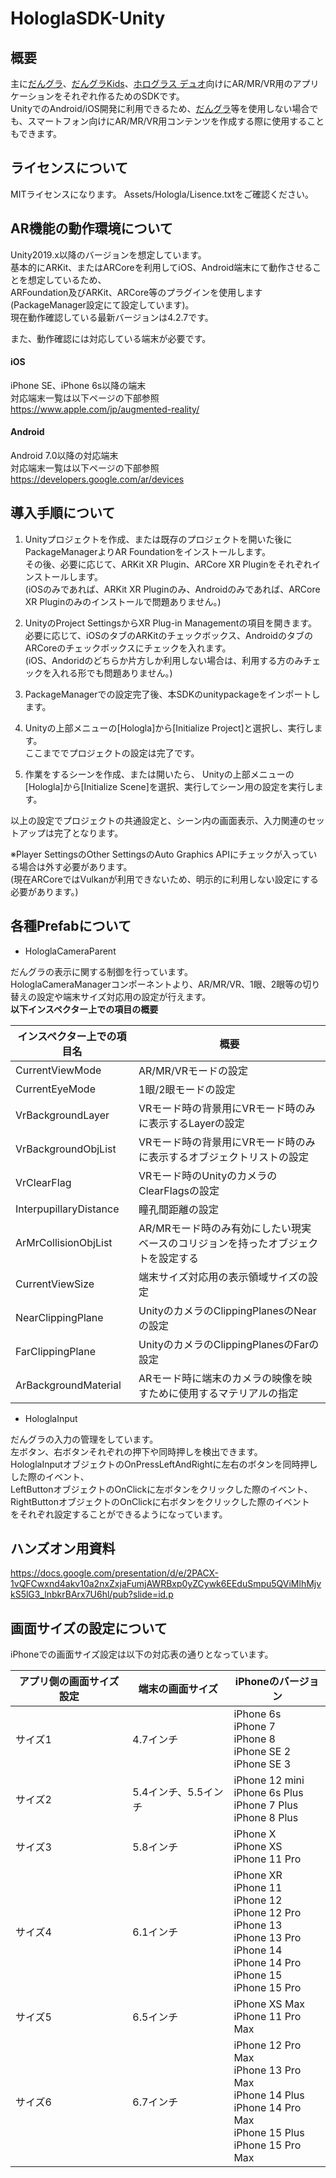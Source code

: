 # HologlaSDK-Unity

## 概要
主に[だんグラ](https://ho-lo.jp/products/hardware/dangla/)、[だんグラKids](https://ho-lo.jp/products/hardware/kids/)、[ホログラス デュオ](https://ho-lo.jp/products/hardware/hologlass2/)向けにAR/MR/VR用のアプリケーションをそれぞれ作るためのSDKです。 <br>
UnityでのAndroid/iOS開発に利用できるため、[だんグラ](https://ho-lo.jp/products/hardware/dangla/)等を使用しない場合でも、スマートフォン向けにAR/MR/VR用コンテンツを作成する際に使用することもできます。 <br>

## ライセンスについて
MITライセンスになります。
Assets/Hologla/Lisence.txtをご確認ください。

## AR機能の動作環境について
Unity2019.x以降のバージョンを想定しています。 <br>
基本的にARKit、またはARCoreを利用してiOS、Android端末にて動作させることを想定しているため、 <br>
ARFoundation及びARKit、ARCore等のプラグインを使用します(PackageManager設定にて設定しています)。 <br>
現在動作確認している最新バージョンは4.2.7です。 <br>

また、動作確認には対応している端末が必要です。
#### iOS
iPhone SE、iPhone 6s以降の端末 <br>
対応端末一覧は以下ページの下部参照 <br>
https://www.apple.com/jp/augmented-reality/

#### Android
Android 7.0以降の対応端末 <br>
対応端末一覧は以下ページの下部参照 <br>
https://developers.google.com/ar/devices

## 導入手順について
1. Unityプロジェクトを作成、または既存のプロジェクトを開いた後にPackageManagerよりAR Foundationをインストールします。 <br>
その後、必要に応じて、ARKit XR Plugin、ARCore XR Pluginをそれぞれインストールします。 <br>
(iOSのみであれば、ARKit XR Pluginのみ、Androidのみであれば、ARCore XR Pluginのみのインストールで問題ありません。) <br>

2. UnityのProject SettingsからXR Plug-in Managementの項目を開きます。 <br>
必要に応じて、iOSのタブのARKitのチェックボックス、AndroidのタブのARCoreのチェックボックスにチェックを入れます。 <br>
(iOS、Andoridのどちらか片方しか利用しない場合は、利用する方のみチェックを入れる形でも問題ありません。) <br>

3. PackageManagerでの設定完了後、本SDKのunitypackageをインポートします。 <br>

4. Unityの上部メニューの[Hologla]から[Initialize Project]と選択し、実行します。 <br>
ここまででプロジェクトの設定は完了です。 <br>

5. 作業をするシーンを作成、または開いたら、 Unityの上部メニューの[Hologla]から[Initialize Scene]を選択、実行してシーン用の設定を実行します。 <br>

以上の設定でプロジェクトの共通設定と、シーン内の画面表示、入力関連のセットアップは完了となります。 <br>

※Player SettingsのOther SettingsのAuto Graphics APIにチェックが入っている場合は外す必要があります。<br>
(現在ARCoreではVulkanが利用できないため、明示的に利用しない設定にする必要があります。)<br>

## 各種Prefabについて
- HologlaCameraParent

だんグラの表示に関する制御を行っています。  
HologlaCameraManagerコンポーネントより、AR/MR/VR、1眼、2眼等の切り替えの設定や端末サイズ対応用の設定が行えます。  
**以下インスペクター上での項目の概要**

| インスペクター上での項目名 | 概要 |
|-----|-----|
| CurrentViewMode | AR/MR/VRモードの設定 |
| CurrentEyeMode | 1眼/2眼モードの設定 |
| VrBackgroundLayer | VRモード時の背景用にVRモード時のみに表示するLayerの設定 |
| VrBackgroundObjList | VRモード時の背景用にVRモード時のみに表示するオブジェクトリストの設定 |
| VrClearFlag | VRモード時のUnityのカメラのClearFlagsの設定 |
| InterpupillaryDistance | 瞳孔間距離の設定 |
| ArMrCollisionObjList | AR/MRモード時のみ有効にしたい現実ベースのコリジョンを持ったオブジェクトを設定する |
| CurrentViewSize | 端末サイズ対応用の表示領域サイズの設定|
| NearClippingPlane | UnityのカメラのClippingPlanesのNearの設定 |
| FarClippingPlane | UnityのカメラのClippingPlanesのFarの設定 |
| ArBackgroundMaterial | ARモード時に端末のカメラの映像を映すために使用するマテリアルの指定 |


- HologlaInput

だんグラの入力の管理をしています。  
左ボタン、右ボタンそれぞれの押下や同時押しを検出できます。  
HologlaInputオブジェクトのOnPressLeftAndRightに左右のボタンを同時押しした際のイベント、  
LeftButtonオブジェクトのOnClickに左ボタンをクリックした際のイベント、  
RightButtonオブジェクトのOnClickに右ボタンをクリックした際のイベント  
をそれぞれ設定することができるようになっています。

## ハンズオン用資料
https://docs.google.com/presentation/d/e/2PACX-1vQFCwxnd4akv10a2nxZxjaFumjAWRBxp0yZCywk6EEduSmpu5QViMlhMjvkS5lG3_lnbkrBArx7U6hl/pub?slide=id.p


## 画面サイズの設定について
iPhoneでの画面サイズ設定は以下の対応表の通りとなっています。

| アプリ側の画面サイズ設定 | 端末の画面サイズ | iPhoneのバージョン |
| ----- | ----- | ----- |
| サイズ1 | 4.7インチ | iPhone 6s<br>iPhone 7<br>iPhone 8<br>iPhone SE 2<br>iPhone SE 3 |
| サイズ2 | 5.4インチ、5.5インチ | iPhone 12 mini<br>iPhone 6s Plus<br>iPhone 7 Plus<br>iPhone 8 Plus |
| サイズ3 | 5.8インチ | iPhone X<br>iPhone XS<br>iPhone 11 Pro |
| サイズ4 | 6.1インチ | iPhone XR<br>iPhone 11<br>iPhone 12<br>iPhone 12 Pro<br>iPhone 13<br>iPhone 13 Pro<br>iPhone 14<br>iPhone 14 Pro<br>iPhone 15<br>iPhone 15 Pro |
| サイズ5 | 6.5インチ | iPhone XS Max<br>iPhone 11 Pro Max |
| サイズ6 | 6.7インチ | iPhone 12 Pro Max<br>iPhone 13 Pro Max<br>iPhone 14 Plus<br>iPhone 14 Pro Max<br>iPhone 15 Plus<br>iPhone 15 Pro Max |

